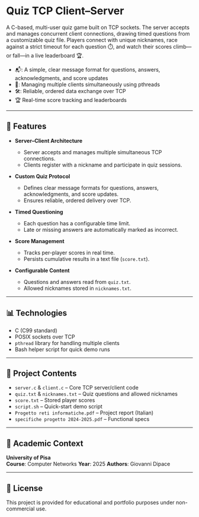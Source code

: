 # Quiz TCP Client–Server

A C-based, multi-user quiz game built on TCP sockets. The server accepts and manages concurrent client connections, drawing timed questions from a customizable quiz file. Players connect with unique nicknames, race against a strict timeout for each question ⏱️, and watch their scores climb—or fall—in a live leaderboard 🏆. 

- 📬: A simple, clear message format for questions, answers, acknowledgments, and score updates
- 🧵: Managing multiple clients simultaneously using pthreads
- 🛠️: Reliable, ordered data exchange over TCP 
- 🏆 Real-time score tracking and leaderboards

---

## 📌 Features

- **Server–Client Architecture**  
  - Server accepts and manages multiple simultaneous TCP connections.  
  - Clients register with a nickname and participate in quiz sessions.

- **Custom Quiz Protocol**  
  - Defines clear message formats for questions, answers, acknowledgments, and score updates.  
  - Ensures reliable, ordered delivery over TCP.

- **Timed Questioning**  
  - Each question has a configurable time limit.  
  - Late or missing answers are automatically marked as incorrect.

- **Score Management**  
  - Tracks per-player scores in real time.  
  - Persists cumulative results in a text file (`score.txt`).

- **Configurable Content**  
  - Questions and answers read from `quiz.txt`.  
  - Allowed nicknames stored in `nicknames.txt`.

---

## 📊 Technologies

- C (C99 standard)  
- POSIX sockets over TCP  
- `pthread` library for handling multiple clients  
- Bash helper script for quick demo runs

---

## 📂 Project Contents

- `server.c` & `client.c` – Core TCP server/client code  
- `quiz.txt` & `nicknames.txt` – Quiz questions and allowed nicknames  
- `score.txt` – Stored player scores  
- `script.sh` – Quick-start demo script  
- `Progetto reti informatiche.pdf` – Project report (Italian)  
- `specifiche progetto 2024-2025.pdf` – Functional specs

---

## 🏫 Academic Context

**University of Pisa**  
**Course**: Computer Networks
**Year**: 2025 
**Authors**: Giovanni Dipace

---

## 📄 License

This project is provided for educational and portfolio purposes under non-commercial use.  
